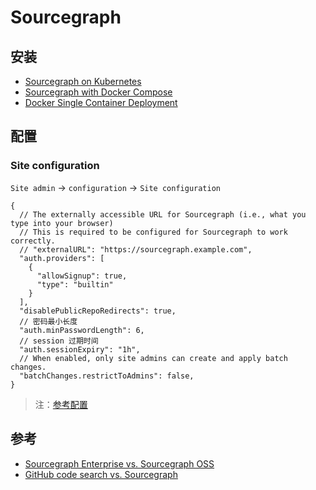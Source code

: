 # Sourcegraph

## 安装

* [Sourcegraph on Kubernetes](https://docs.sourcegraph.com/admin/deploy/kubernetes/index)
* [Sourcegraph with Docker Compose](https://docs.sourcegraph.com/admin/deploy/docker-compose)
* [Docker Single Container Deployment](https://docs.sourcegraph.com/admin/deploy/docker-single-container)

## 配置

### Site configuration

`Site admin` -> `configuration` -> `Site configuration`

```json5
{
  // The externally accessible URL for Sourcegraph (i.e., what you type into your browser)
  // This is required to be configured for Sourcegraph to work correctly.
  // "externalURL": "https://sourcegraph.example.com",
  "auth.providers": [
    {
      "allowSignup": true,
      "type": "builtin"
    }
  ],
  "disablePublicRepoRedirects": true,
  // 密码最小长度
  "auth.minPasswordLength": 6,
  // session 过期时间
  "auth.sessionExpiry": "1h",
  // When enabled, only site admins can create and apply batch changes.
  "batchChanges.restrictToAdmins": false,
}
```

> 注：[参考配置](https://docs.sourcegraph.com/admin/config/site_config)

## 参考

* [Sourcegraph Enterprise vs. Sourcegraph OSS](https://docs.sourcegraph.com/getting-started/oss-enterprise)
* [GitHub code search vs. Sourcegraph](https://docs.sourcegraph.com/getting-started/github-vs-sourcegraph)